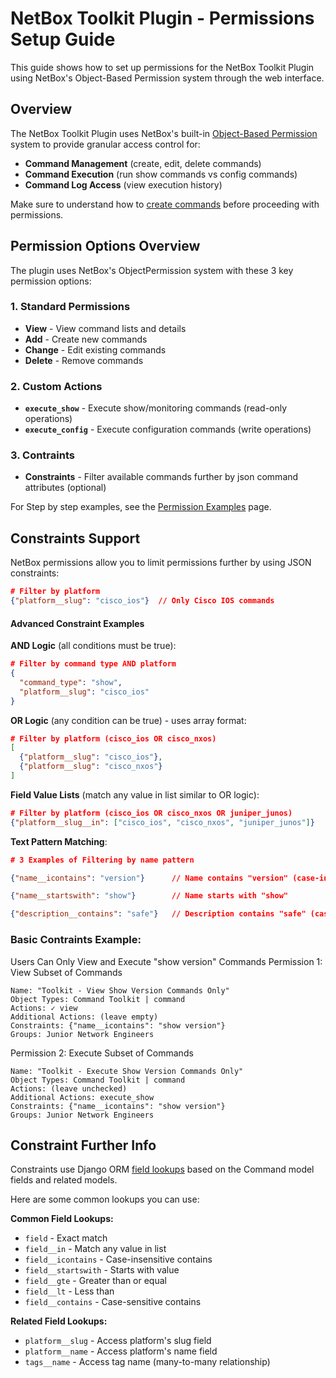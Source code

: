 # NetBox Toolkit Plugin - Permissions Setup Guide

This guide shows how to set up permissions for the NetBox Toolkit Plugin using NetBox's Object-Based Permission system through the web interface.

## Overview

The NetBox Toolkit Plugin uses NetBox's built-in [Object-Based Permission](https://docs.netbox.dev/en/stable/administration/permissions/) system to provide granular access control for:

- **Command Management** (create, edit, delete commands)
- **Command Execution** (run show commands vs config commands)
- **Command Log Access** (view execution history)

Make sure to understand how to [create commands](./command-creation.md) before proceeding with permissions.

## Permission Options Overview

The plugin uses NetBox's ObjectPermission system with these 3 key permission options:

### 1. Standard Permissions
- **View** - View command lists and details
- **Add** - Create new commands
- **Change** - Edit existing commands  
- **Delete** - Remove commands

### 2. Custom Actions
- **`execute_show`** - Execute show/monitoring commands (read-only operations)
- **`execute_config`** - Execute configuration commands (write operations)

### 3. Contraints
- **Constraints** - Filter available commands further by json command attributes (optional)


For Step by step examples, see the [Permission Examples](./permission-examples.md) page.

## Constraints Support
NetBox permissions allow you to limit permissions further by using JSON constraints:
```json
# Filter by platform
{"platform__slug": "cisco_ios"}  // Only Cisco IOS commands
```

#### Advanced Constraint Examples

**AND Logic** (all conditions must be true):
```json
# Filter by command type AND platform
{
  "command_type": "show",
  "platform__slug": "cisco_ios"
}
```

**OR Logic** (any condition can be true) - uses array format:
```json
# Filter by platform (cisco_ios OR cisco_nxos)
[
  {"platform__slug": "cisco_ios"},
  {"platform__slug": "cisco_nxos"}
]
```

**Field Value Lists** (match any value in list similar to OR logic):
```json
# Filter by platform (cisco_ios OR cisco_nxos OR juniper_junos)
{"platform__slug__in": ["cisco_ios", "cisco_nxos", "juniper_junos"]}
```

**Text Pattern Matching**:
```json
# 3 Examples of Filtering by name pattern

{"name__icontains": "version"}      // Name contains "version" (case-insensitive)

{"name__startswith": "show"}        // Name starts with "show"

{"description__contains": "safe"}   // Description contains "safe" (case-sensitive)
```

### Basic Contraints Example: 
Users Can Only View and Execute "show version" Commands
Permission 1: View Subset of Commands
```
Name: "Toolkit - View Show Version Commands Only"
Object Types: Command Toolkit | command
Actions: ✓ view
Additional Actions: (leave empty)
Constraints: {"name__icontains": "show version"}
Groups: Junior Network Engineers
```
Permission 2: Execute Subset of Commands
```
Name: "Toolkit - Execute Show Version Commands Only"
Object Types: Command Toolkit | command
Actions: (leave unchecked)
Additional Actions: execute_show
Constraints: {"name__icontains": "show version"}
Groups: Junior Network Engineers
```

## Constraint Further Info

Constraints use Django ORM [field lookups](https://docs.djangoproject.com/en/5.2/ref/models/querysets/#field-lookups) based on the Command model fields and related models.

Here are some common lookups you can use:

**Common Field Lookups:**

- `field` - Exact match
- `field__in` - Match any value in list  
- `field__icontains` - Case-insensitive contains
- `field__startswith` - Starts with value
- `field__gte` - Greater than or equal
- `field__lt` - Less than
- `field__contains` - Case-sensitive contains

**Related Field Lookups:**

- `platform__slug` - Access platform's slug field
- `platform__name` - Access platform's name field  
- `tags__name` - Access tag name (many-to-many relationship)

